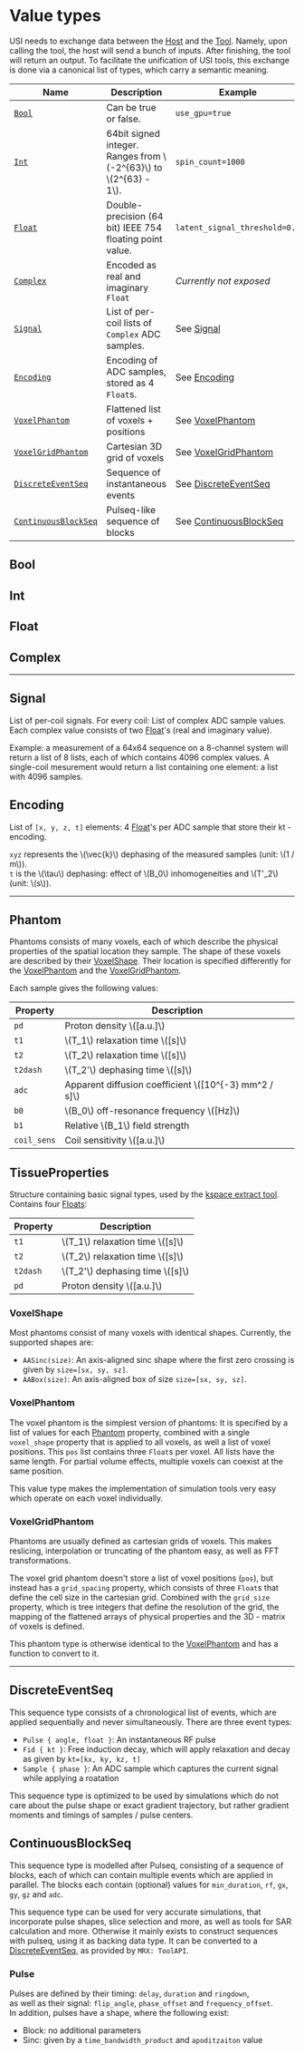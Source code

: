 # Value types

USI needs to exchange data between the [Host](../tool_host.md#host) and the [Tool](../tool_host.md#tool).
Namely, upon calling the tool, the host will send a bunch of inputs.
After finishing, the tool will return an output.
To facilitate the unification of USI tools, this exchange is done via a canonical list of types, which carry a semantic meaning.


| Name | Description | Example |
| ---- | ----------- | ------- |
| [`Bool`](#bool) | Can be true or false. | `use_gpu=true` |
| [`Int`](#int) | 64bit signed integer. Ranges from \\(-2^{63}\\) to \\(2^{63} - 1\\). | `spin_count=1000` |
| [`Float`](#float) | Double-precision (64 bit) IEEE 754 floating point value. | `latent_signal_threshold=0.1` |
| [`Complex`](#complex) | Encoded as real and imaginary `Float` | _Currently not exposed_ |
| [`Signal`](#signal) | List of per-coil lists of `Complex` ADC samples. | See [Signal](#signal) |
| [`Encoding`](#encoding) | Encoding of ADC samples, stored as 4 `Float`s. | See [Encoding](#encoding) |
| [`VoxelPhantom`](#voxelPhantom) | Flattened list of voxels + positions | See [VoxelPhantom](#voxelphantom) |
| [`VoxelGridPhantom`](#voxelgridphantom) | Cartesian 3D grid of voxels | See [VoxelGridPhantom](#voxelgridphantom) |
| [`DiscreteEventSeq`](#discreteeventseq) | Sequence of instantaneous events | See [DiscreteEventSeq](#discreteeventseq) |
| [`ContinuousBlockSeq`](#continuousblockseq) | Pulseq-like sequence of blocks | See [ContinuousBlockSeq](#continuousblockseq) |


## Bool

## Int

## Float

## Complex

---

## Signal

List of per-coil signals.
For every coil: List of complex ADC sample values.
Each complex value consists of two [Float](#float)'s (real and imaginary value).

Example: a measurement of a 64x64 sequence on a 8-channel system will return a list of 8 lists, each of which contains 4096 complex values.
A single-coil mesurement would return a list containing one element: a list with 4096 samples.


## Encoding

List of `[x, y, z, t]` elements: 4 [Float](#float)'s per ADC sample that store their kt - encoding.

`xyz` represents the \\(\vec{k}\\) dephasing of the measured samples (unit: \\(1 / m\\)). \
`t` is the \\(\tau\\) dephasing: effect of \\(B_0\\) inhomogeneities and \\(T'_2\\) (unit: \\(s\\)).


---

## Phantom

Phantoms consists of many voxels, each of which describe the physical properties of the spatial location they sample.
The shape of these voxels are described by their [VoxelShape](#voxelshape).
Their location is specified differently for the [VoxelPhantom](#voxelphantom) and the [VoxelGridPhantom](#voxelgridphantom).

Each sample gives the following values:

| Property | Description |
| -------- | ----------- |
| `pd` | Proton density \\([a.u.]\\) |
| `t1` | \\(T_1\\) relaxation time \\([s]\\) |
| `t2` | \\(T_2\\) relaxation time \\([s]\\) |
| `t2dash` | \\(T_2'\\) dephasing time \\([s]\\) |
| `adc` | Apparent diffusion coefficient \\([10^{-3} mm^2 / s]\\) |
| `b0` | \\(B_0\\) off-resonance frequency \\([Hz]\\) |
| `b1` | Relative \\(B_1\\) field strength |
| `coil_sens` | Coil sensitivity \\([a.u.]\\) |


## TissueProperties

Structure containing basic signal types, used by the [kspace extract tool](/src/tools/kspace_extract.md).
Contains four [Floats](/src/toolapi/values/index.md#float):

| Property | Description |
| -------- | ----------- |
| `t1` | \\(T_1\\) relaxation time \\([s]\\) |
| `t2` | \\(T_2\\) relaxation time \\([s]\\) |
| `t2dash` | \\(T_2'\\) dephasing time \\([s]\\) |
| `pd` | Proton density \\([a.u.]\\) |


### VoxelShape
Most phantoms consist of many voxels with identical shapes. Currently, the supported shapes are:
- `AASinc(size)`: An axis-aligned sinc shape where the first zero crossing is given by `size=[sx, sy, sz]`.
- `AABox(size)`: An axis-aligned box of size `size=[sx, sy, sz]`.


### VoxelPhantom

The voxel phantom is the simplest version of phantoms:
It is specified by a list of values for each [Phantom](#phantom) property, combined with a single `voxel_shape` property that is applied to all voxels, as well a list of voxel positions.
This `pos` list contains three `Float`s per voxel. All lists have the same length.
For partial volume effects, multiple voxels can coexist at the same position.

This value type makes the implementation of simulation tools very easy which operate on each voxel individually.


### VoxelGridPhantom

Phantoms are usually defined as cartesian grids of voxels.
This makes reslicing, interpolation or truncating of the phantom easy, as well as FFT transformations.

The voxel grid phantom doesn't store a list of voxel positions (`pos`), but instead has a `grid_spacing` property, which consists of three `Float`s that define the cell size in the cartesian grid.
Combined with the `grid_size` property, which is tree integers that define the resolution of the grid, the mapping of the flattened arrays of physical properties and the 3D - matrix of voxels is defined.

This phantom type is otherwise identical to the [VoxelPhantom](#voxelphantom) and has a function to convert to it.


---

## DiscreteEventSeq

This sequence type consists of a chronological list of events, which are applied sequentially and never simultaneously.
There are three event types:
- `Pulse { angle, float }`: An instantaneous RF pulse
- `Fid { kt }`: Free induction decay, which will apply relaxation and decay as given by `kt=[kx, ky, kz, t]`
- `Sample { phase }`: An ADC sample which captures the current signal while applying a roatation

This sequence type is optimized to be used by simulations which do not care about the pulse shape or exact gradient trajectory, but rather gradient moments and timings of samples / pulse centers.


## ContinuousBlockSeq

This sequence type is modelled after Pulseq, consisting of a sequence of blocks, each of which can contain multiple events which are applied in parallel.
The blocks each contain (optional) values for `min_duration`, `rf`, `gx`, `gy`, `gz` and `adc`.

This sequence type can be used for very accurate simulations, that incorporate pulse shapes, slice selection and more, as well as tools for SAR calculation and more.
Otherwise it mainly exists to construct sequences with pulseq, using it as backing data type.
It can be converted to a [DiscreteEventSeq](#discreteeventseq), as provided by `MRX: ToolAPI`.

### Pulse

Pulses are defined by their timing: `delay`, `duration` and `ringdown`, \
as well as their signal: `flip_angle`, `phase_offset` and `frequency_offset`. \
In addition, pulses have a shape, where the following exist:
- Block: no additional parameters
- Sinc: given by a `time_bandwidth_product` and `apoditzaiton` value
